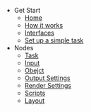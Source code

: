 + Get Start
    + [Home](/Home.md)
    + [How it works](HowItWorks.md)
    + [Interfaces](Interface.md)
    + [Set up a simple task](SetUpTask.md)
+ Nodes
    + [Task](NodeTask)	
    + [Input](NodeInput)
    + [Obejct](NodeObject)
    + [Output Settings](NodeOutput)
    + [Render Settings](NodeRender)
    + [Scripts](NodeScripts)
    + [Layout](NodeLayout)
